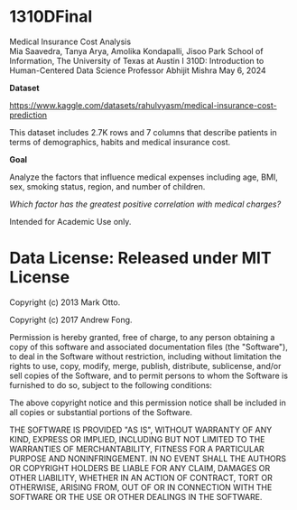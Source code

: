 # 1310DFinal
Medical Insurance Cost Analysis  
Mia Saavedra, Tanya Arya, Amolika Kondapalli, Jisoo Park 
School of Information, The University of Texas at Austin 
I 310D: Introduction to Human-Centered Data Science 
Professor Abhijit Mishra 
May 6, 2024

**Dataset**

https://www.kaggle.com/datasets/rahulvyasm/medical-insurance-cost-prediction

This dataset includes 2.7K rows and 7 columns that describe patients in terms of demographics, habits and medical insurance cost.

**Goal**

Analyze the factors that influence medical expenses including age, BMI, sex, smoking status, region, and number of children.

*Which factor has the greatest positive correlation with medical charges?*

Intended for Academic Use only. 
# Data License: Released under MIT License

Copyright (c) 2013 Mark Otto.

Copyright (c) 2017 Andrew Fong.

Permission is hereby granted, free of charge, to any person obtaining a copy of this software and associated documentation files (the "Software"), to deal in the Software without restriction, including without limitation the rights to use, copy, modify, merge, publish, distribute, sublicense, and/or sell copies of the Software, and to permit persons to whom the Software is furnished to do so, subject to the following conditions:

The above copyright notice and this permission notice shall be included in all copies or substantial portions of the Software.

THE SOFTWARE IS PROVIDED "AS IS", WITHOUT WARRANTY OF ANY KIND, EXPRESS OR IMPLIED, INCLUDING BUT NOT LIMITED TO THE WARRANTIES OF MERCHANTABILITY, FITNESS FOR A PARTICULAR PURPOSE AND NONINFRINGEMENT. IN NO EVENT SHALL THE AUTHORS OR COPYRIGHT HOLDERS BE LIABLE FOR ANY CLAIM, DAMAGES OR OTHER LIABILITY, WHETHER IN AN ACTION OF CONTRACT, TORT OR OTHERWISE, ARISING FROM, OUT OF OR IN CONNECTION WITH THE SOFTWARE OR THE USE OR OTHER DEALINGS IN THE SOFTWARE.
